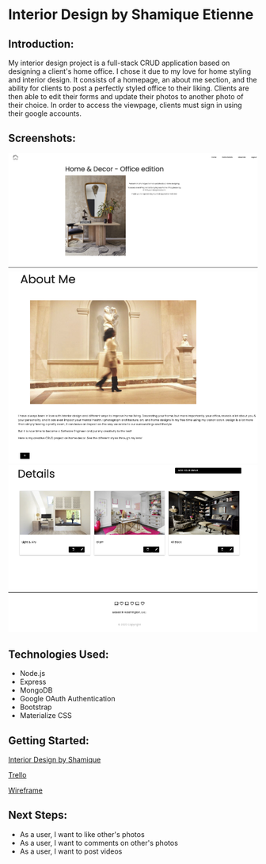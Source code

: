 # Interior Design by Shamique Etienne

## Introduction:
My interior design project is a full-stack CRUD application based on designing a client's home office. I chose it due to my love for home styling and interior design. It consists of a homepage, an about me section, and the ability for clients to post a perfectly styled office to their liking. Clients are then able to edit their forms and update their photos to another photo of their choice. In order to access the viewpage, clients must sign in using their google accounts. 

## Screenshots:
![home](./public/images/homepage.png)
![aboutme](./public/images/abouts.png)
![details](./public/images/details.jpg)


## Technologies Used: 
- Node.js
- Express
- MongoDB
- Google OAuth Authentication
- Bootstrap 
- Materialize CSS

## Getting Started: 
[Interior Design by Shamique](https://shamiquesinterior.herokuapp.com/)

[Trello](https://trello.com/b/knucUAMH/project-two)

[Wireframe](https://whimsical.com/project-two-J8APrixYytVBQPUKyRJRJU)


## Next Steps: 
- As a user, I want to like other's photos
- As a user, I want to comments on other's photos
- As a user, I want to post videos


